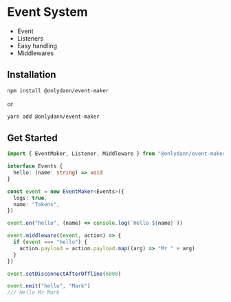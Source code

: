 # Event System

- Event
- Listeners
- Easy handling
- Middlewares

## Installation

```sh
npm install @onlydann/event-maker
```

or

```sh
yarn add @onlydann/event-maker
```

## Get Started

```ts
import { EventMaker, Listener, Middleware } from "@onlydann/event-maker"

interface Events {
  hello: (name: string) => void
}

const event = new EventMaker<Events>({
  logs: true,
  name: "Tokens",
})

event.on("hello", (name) => console.log(`Hello ${name}`))

event.middleware((event, action) => {
  if (event === "hello") {
    action.payload = action.payload.map((arg) => "Mr " + arg)
  }
})

event.setDisconnectAfterOffline(6000)

event.emit("hello", "Mark")
/// Hello Mr Mark
```

